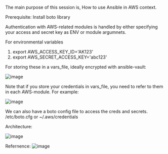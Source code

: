 The main purpose of this session is, How to use Ansible in AWS context.

Prerequisite:
Install boto library

Authentication with AWS-related modules is handled by either specifying your access and secret key as ENV or module argumnets.

For environmental variables
1. export AWS_ACCESS_KEY_ID='AK123'
2. export AWS_SECRET_ACCESS_KEY='abc123'

For storing these in a vars_file, ideally encrypted with ansible-vault:

![image](https://user-images.githubusercontent.com/49281318/91826635-7a85f580-ec5b-11ea-9a4b-41aa0e44733b.png)

Note that if you store your credentials in vars_file, you need to refer to them in each AWS-module. For example:

![image](https://user-images.githubusercontent.com/49281318/91826737-9e493b80-ec5b-11ea-8530-a61f6f5deb36.png)

We can also have a boto config file to access the creds and secrets. /etc/boto.cfg or ~/.aws/credentials


Architecture:

![image](https://user-images.githubusercontent.com/49281318/91942437-93a0ac00-ed18-11ea-91af-4ef5e4faa0bb.png)

Refernence:
![image](https://user-images.githubusercontent.com/49281318/92122487-1b6ddf80-ee19-11ea-8eca-16118a8af7a5.png)


